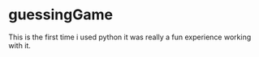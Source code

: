 # guessingGame
This is the first time i used python it was really a fun experience working with it.

